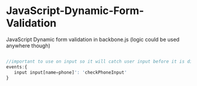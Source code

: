 JavaScript-Dynamic-Form-Validation
==================================

JavaScript Dynamic form validation in backbone.js (logic could be used anywhere though)

```javascript

//important to use on input so it will catch user input before it is displayed!!
events:{
   input input[name=phone]': 'checkPhoneInput'
}

````
